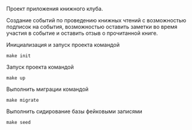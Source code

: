 Проект приложения книжного клуба.

Создание событий по проведению книжных чтений с возможностью подписок на события, возможностью оставить заметки во время
участия в событие и оставить отзыв о прочитанной книге.

Инициализация и запуск проекта командой
```shell
make init
```

Запуск проекта командой
```shell
make up
```

Выполнить миграции командой
```shell
make migrate
```

Выполнить сидирование базы фейковыми записями
```shell
make seed
```
